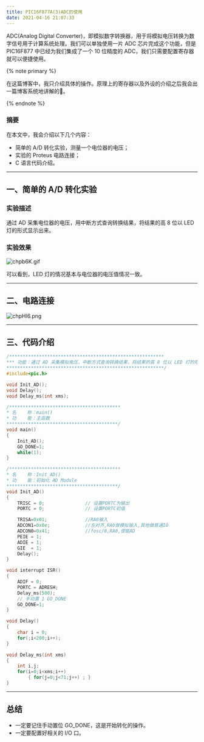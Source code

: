 ```yaml
---
title: PIC16F877A(3)ADC的使用
date: 2021-04-16 21:07:33
---
```


ADC(Analog Digital Converter)，即模拟数字转换器，用于将模拟电压转换为数字信号用于计算系统处理。我们可以单独使用一片 ADC 芯片完成这个功能，但是 PIC16F877 中已经为我们集成了一个 10 位精度的 ADC，我们只需要配置寄存器就可以便捷使用。

<!-- more -->

{% note primary %}

在这篇博客中，我只介绍具体的操作。原理上的寄存器以及外设的介绍之后我会出一篇博客系统地讲解的👋。

{% endnote %}

### 摘要

在本文中，我会介绍以下几个内容：

- 简单的 A/D 转化实验，测量一个电位器的电压；
- 实验的 Proteus 电路连接；
- C 语言代码介绍。

---

## 一、简单的 A/D 转化实验

### 实验描述

通过 AD 采集电位器的电压，用中断方式查询转换结果，将结果的高 8 位以 LED 灯的形式显示出来。

### 实验效果

![chpb6K.gif](https://z3.ax1x.com/2021/04/16/chpb6K.gif)

可以看到，LED 灯的情况基本与电位器的电压值情况一致。

---


## 二、电路连接

![chpHl6.png](https://z3.ax1x.com/2021/04/16/chpHl6.png)

---

## 三、代码介绍

```c
/*********************************************************
*** 功能：通过 AD 采集模拟电压，中断方式查询转换结果，将结果的高 8 位以 LED 灯的形式显示出来。
**********************************************************/
#include<pic.h>           	          		

void Init_AD();
void Delay();
void Delay_ms(int xms);

/*****************************************
* 名    称：main() 
* 功    能：主函数
*****************************************/
void main()                 
{
    Init_AD();
    GO_DONE=1;
	while(1);
}

/*****************************************
* 名    称：Init_AD()
* 功    能：初始化 AD Module
*****************************************/
void Init_AD()
{
    TRISC = 0;  	         // 设置PORTC为输出
    PORTC = 0;               // 设置PORTC初值

	TRISA=0x01;				 //RA0输入
	ADCON1=0x0e;		 	 //左对齐,RA0做模拟输入,其他做普通IO
	ADCON0=0x41;		  	 //fosc/8,RA0,使能AD
    PEIE = 1;
    ADIE = 1;
    GIE  = 1;
    Delay();
}

void interrupt ISR()
{
    ADIF = 0;
    PORTC = ADRESH;
    Delay_ms(500);
    // 手动置 1 GO_DONE
    GO_DONE=1;
}

void Delay()
{
    char i = 0;
    for(;i<200;i++);
}

void Delay_ms(int xms)
{
 	int i,j;
 	for(i=0;i<xms;i++)
 		{ for(j=0;j<71;j++) ; }
}
```

---

## 总结

- 一定要记住手动置位 GO_DONE，这是开始转化的操作。
- 一定要配置好相关的 I/O 口。

